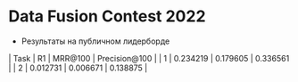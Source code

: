 # Data Fusion Contest 2022

* Результаты на публичном лидерборде 

| Task | R1 | MRR@100 | Precision@100 |
| 1 | 0.234219 | 0.179605 | 0.336561 |
| 2 | 0.012731 | 0.006671 | 0.138875 |
